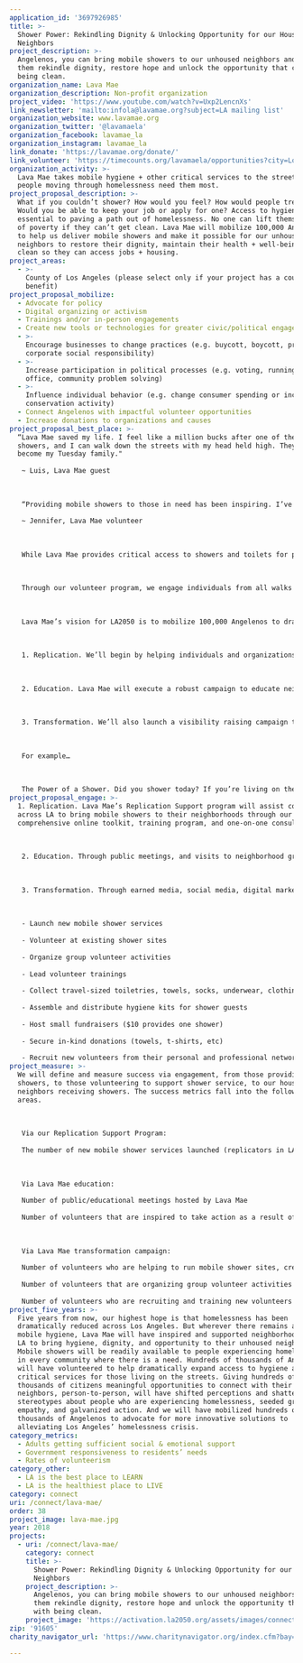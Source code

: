```yaml
---
application_id: '3697926985'
title: >-
  Shower Power: Rekindling Dignity & Unlocking Opportunity for our Houseless
  Neighbors
project_description: >-
  Angelenos, you can bring mobile showers to our unhoused neighbors and help
  them rekindle dignity, restore hope and unlock the opportunity that comes with
  being clean.
organization_name: Lava Mae
organization_description: Non-profit organization
project_video: 'https://www.youtube.com/watch?v=Uxp2LencnXs'
link_newsletter: 'mailto:infola@lavamae.org?subject=LA mailing list'
organization_website: www.lavamae.org
organization_twitter: '@lavamaela'
organization_facebook: lavamae_la
organization_instagram: lavamae_la
link_donate: 'https://lavamae.org/donate/'
link_volunteer: 'https://timecounts.org/lavamaela/opportunities?city=Los%20Angeles'
organization_activity: >-
  Lava Mae takes mobile hygiene + other critical services to the streets, where
  people moving through homelessness need them most.
project_proposal_description: >-
  What if you couldn’t shower? How would you feel? How would people treat you?
  Would you be able to keep your job or apply for one? Access to hygiene is
  essential to paving a path out of homelessness. No one can lift themselves out
  of poverty if they can’t get clean. Lava Mae will mobilize 100,000 Angelenos
  to help us deliver mobile showers and make it possible for our unhoused
  neighbors to restore their dignity, maintain their health + well-being and get
  clean so they can access jobs + housing.
project_areas:
  - >-
    County of Los Angeles (please select only if your project has a countywide
    benefit)
project_proposal_mobilize:
  - Advocate for policy
  - Digital organizing or activism
  - Trainings and/or in-person engagements
  - Create new tools or technologies for greater civic/political engagement
  - >-
    Encourage businesses to change practices (e.g. buycott, boycott, promote
    corporate social responsibility)
  - >-
    Increase participation in political processes (e.g. voting, running for
    office, community problem solving)
  - >-
    Influence individual behavior (e.g. change consumer spending or increase
    conservation activity)
  - Connect Angelenos with impactful volunteer opportunities
  - Increase donations to organizations and causes
project_proposal_best_place: >-
  “Lava Mae saved my life. I feel like a million bucks after one of their
  showers, and I can walk down the streets with my head held high. They’ve
  become my Tuesday family." 
   
   ~ Luis, Lava Mae guest
   
   
   
   “Providing mobile showers to those in need has been inspiring. I’ve made long lasting connections with our shower guests and consider them my friends. I have a much better understanding of why people are homeless, and I have so much love and compassion for them. Seeing the impact on the people of the LA neighborhood where I volunteer is a blessing, and it’s given me much more of a sense of connection to my community.” 
   
   ~ Jennifer, Lava Mae volunteer
   
   
   
   While Lava Mae provides critical access to showers and toilets for people experiencing homelessness, our work is about much more. It’s about connection. We reconnect our guests with their sense of self-worth and dignity, and with staff and volunteers who treat them with the utmost care and attention. 
   
   
   
   Through our volunteer program, we engage individuals from all walks of life to deliver our service. In doing so, we give them the opportunity to connect with our guests and acknowledge and honor their shared humanity. Since launching our service in 2014, we’ve created transformative connections for thousands of guests and volunteers alike. 
   
   
   
   Lava Mae’s vision for LA2050 is to mobilize 100,000 Angelenos to dramatically expand mobile hygiene across Los Angeles to restore hygiene, dignity and hope to our unhoused neighbors. Here’s how we’ll do it:
   
   
   
   1. Replication. We’ll begin by helping individuals and organizations across LA replicate our service by providing the resources, guidance, and hands-on help they need to launch mobile showers in their communities. The best and strongest services come from the communities where the need exists.
   
   
   
   2. Education. Lava Mae will execute a robust campaign to educate neighborhood groups, schools and universities, businesses, nonprofits, social entrepreneurs, philanthropic organizations, faith-based groups, and other organizations/networks about access to hygiene and its link to dignity/opportunity, with the goal of mobilizing a volunteer force of 100k Angelenos.
   
   
   
   3. Transformation. We’ll also launch a visibility raising campaign to inspire citizens to consider what a shower really means, what it means when you cannot shower, and what they can do to help provide hygiene, dignity, hope and opportunity for their unhoused neighbors. 
   
   
   
   For example…
   
   
   
   The Power of a Shower. Did you shower today? If you’re living on the streets, you probably didn’t. Lava Mae delivers mobile showers to help people experiencing homelessness rekindle dignity and maintain hygiene so they can seek employment and housing. If you can take a shower, you can help give a shower to a neighbor in need. Visit lavamae.org and learn how you can give a shower and the dignity + opportunity that come with being clean.
project_proposal_engage: >-
  1. Replication. Lava Mae’s Replication Support program will assist communities
  across LA to bring mobile showers to their neighborhoods through our
  comprehensive online toolkit, training program, and one-on-one consultations. 
   
   
   
   2. Education. Through public meetings, and visits to neighborhood groups, schools and universities, businesses, etc. Lava Mae’s LA team will educate, inspire and invite people to take action by volunteering and engaging 1:1 in the effort to create transformative relationships that heal, seed hope, deliver dignity and make it possible for our houseless neighbors to build the resilience needed to move up and out of homelessness.
   
   
   
   3. Transformation. Through earned media, social media, digital marketing and pro bono partnerships with advertising agencies and PR firms, our “Power of a Shower” campaign will inspire citizens to help give showers to our unhoused neighbors by volunteering in one or more of the following ways:
   
   
   
   - Launch new mobile shower services
   
   - Volunteer at existing shower sites
   
   - Organize group volunteer activities
   
   - Lead volunteer trainings
   
   - Collect travel-sized toiletries, towels, socks, underwear, clothing and other essentials
   
   - Assemble and distribute hygiene kits for shower guests 
   
   - Host small fundraisers ($10 provides one shower)
   
   - Secure in-kind donations (towels, t-shirts, etc)
   
   - Recruit new volunteers from their personal and professional networks, and through digital organizing and speaking engagements
project_measure: >-
  We will define and measure success via engagement, from those providing
  showers, to those volunteering to support shower service, to our houseless
  neighbors receiving showers. The success metrics fall into the following
  areas. 
   
   
   
   Via our Replication Support Program:
   
   The number of new mobile shower services launched (replicators in LA) 
   
   
   
   Via Lava Mae education:
   
   Number of public/educational meetings hosted by Lava Mae
   
   Number of volunteers that are inspired to take action as a result of those meetings
   
   
   
   Via Lava Mae transformation campaign:
   
   Number of volunteers who are helping to run mobile shower sites, creating hygiene kits, securing in-kind donations and hosting fundraising events
   
   Number of volunteers that are organizing group volunteer activities
   
   Number of volunteers who are recruiting and training new volunteers
project_five_years: >-
  Five years from now, our highest hope is that homelessness has been
  dramatically reduced across Los Angeles. But wherever there remains a need for
  mobile hygiene, Lava Mae will have inspired and supported neighborhoods across
  LA to bring hygiene, dignity, and opportunity to their unhoused neighbors.
  Mobile showers will be readily available to people experiencing homelessness
  in every community where there is a need. Hundreds of thousands of Angelenos
  will have volunteered to help dramatically expand access to hygiene and other
  critical services for those living on the streets. Giving hundreds of
  thousands of citizens meaningful opportunities to connect with their unhoused
  neighbors, person-to-person, will have shifted perceptions and shattered
  stereotypes about people who are experiencing homelessness, seeded greater
  empathy, and galvanized action. And we will have mobilized hundreds of
  thousands of Angelenos to advocate for more innovative solutions to
  alleviating Los Angeles’ homelessness crisis.
category_metrics:
  - Adults getting sufficient social & emotional support
  - Government responsiveness to residents’ needs
  - Rates of volunteerism
category_other:
  - LA is the best place to LEARN
  - LA is the healthiest place to LIVE
category: connect
uri: /connect/lava-mae/
order: 38
project_image: lava-mae.jpg
year: 2018
projects:
  - uri: /connect/lava-mae/
    category: connect
    title: >-
      Shower Power: Rekindling Dignity & Unlocking Opportunity for our Houseless
      Neighbors
    project_description: >-
      Angelenos, you can bring mobile showers to our unhoused neighbors and help
      them rekindle dignity, restore hope and unlock the opportunity that comes
      with being clean.
    project_image: 'https://activation.la2050.org/assets/images/connect/2048-wide/lava-mae.jpg'
zip: '91605'
charity_navigator_url: 'https://www.charitynavigator.org/index.cfm?bay=search.profile&ein=810832318'

---
```

